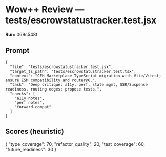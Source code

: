 # Wow++ Review — tests/escrowstatustracker.test.jsx

**Run:** 069c548f

## Prompt

```
{
  "file": "tests/escrowstatustracker.test.jsx",
  "target_ts_path": "tests/escrowstatustracker.test.tsx",
  "context": "CFH Marketplace TypeScript migration with Vite/Vitest; ensure ESM compatibility and router@6.",
  "task": "Deep critique: a11y, perf, state mgmt, SSR/Suspense readiness, routing edges; propose tests.",
  "checks": [
    "a11y notes",
    "perf notes",
    "forward-compat"
  ]
}
```

## Scores (heuristic)

{
  "type_coverage": 70,
  "refactor_quality": 20,
  "test_coverage": 60,
  "future_readiness": 30
}
